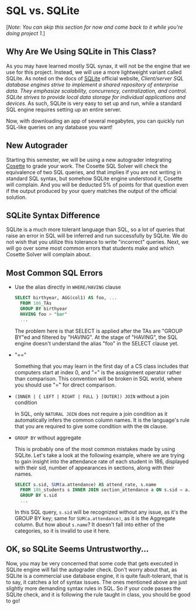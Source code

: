 # SQL vs. SQLite

[*Note: You can skip this section for now and come back to it while you're doing project 1.*]

## Why Are We Using SQLite in This Class?

As you may have learned mostly SQL synax, it will not be the engine that we use for this project. Instead, we will use a more lightweight variant called SQLite. As noted on the docs of [SQLite](https://www.sqlite.org/whentouse.html) official website, *Client/server SQL database engines strive to implement a shared repository of enterprise data. They emphasize scalability, concurrency, centralization, and control. SQLite strives to provide local data storage for individual applications and devices.* As such, SQLite is very easy to set up and run, while a standard SQL engine requires setting up an entire server. 

Now, with downloading an app of several megabytes, you can quickly run SQL-like queries on any database you want!

## New Autograder

Starting this semester, we will be using a new autograder integrating [Cosette](https://cosette.cs.washington.edu/) to grade your work. The Cosette SQL Solver will check the equivalence of two SQL queries, and that implies if you are not writing in standard SQL syntax, but somehow SQLite engine understood it, Cosette will complain. And you will be deducted 5% of points for that question even if the output produced by your query matches the output of the official solution. 

## SQLite Syntax Difference

SQLite is a much more tolerant language than SQL, so a lot of queries that raise an error in SQL will be inferred and run successfully by SQLite. We do not wish that you utilize this tolerance to write "incorrect" queries. Next, we will go over some most common errors that students make and which Cosette Solver will complain about.

## Most Common SQL Errors
- Use the alias directly in `WHERE/HAVING` clause
  ``` sql
  SELECT birthyear, AGG(col1) AS foo, ...
    FROM 186_TAs
    GROUP BY birthyear
    HAVING foo > "bar"
    ...
  ```

  The problem here is that SELECT is applied after the TAs are "GROUP BY"ed and filtered by "HAVING". At the stage of "HAVING", the SQL engine doesn't understand the alias "foo" in the SELECT clause yet. 

- "=="
  
  Something that you may learn in the first day of a CS class includes that computers start at index 0, and "=" is the assignment operator rather than comparison. This convention will be broken in SQL world, where you should use "=" for direct comparison. 

- `(INNER | { LEFT | RIGHT | FULL } [OUTER]) JOIN` without a join condition

  In SQL, only `NATURAL JOIN` does not require a join condition as it automatically infers the common column names. It is the language's rule that you are required to give some condition with the `ON` clause.

- `GROUP BY` without aggregate

  This is probably one of the most common mistakes made by using SQLite. Let's take a look at the following example, where we are trying to gain insight into the attendance rate of each student in 186, displayed with their sid, number of appearances in sections, along with their names.

  ``` sql
  SELECT s.sid, SUM(a.attendance) AS attend_rate, s.name
    FROM 186_students s INNER JOIN section_attendance a ON s.sid = a.sid
    GROUP BY s.sid
    ...
  ```
  In this SQL query, `s.sid` will be recognized without any issue, as it's the GROUP BY key; same for `SUM(a.attendance)`, as it is the Aggregate column. But how about `s.name`? It doesn't fall into either of the categories, so it is invalid to use it here.

## OK, so SQLite Seems Untrustworthy...

Now, you may be very concerned that some code that gets executed in SQLite engine will fail the autograder check. Don't worry about that, as SQLite is a commercial use database engine, it is quite fault-tolerant, that is to say, it catches a lot of syntax issues. The ones mentioned above are just slightly more demanding syntax rules in SQL. So if your code passes the SQLite check, and it is following the rule taught in class, you should be good to go!